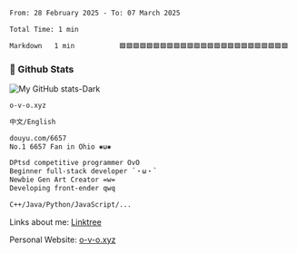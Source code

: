 <!--START_SECTION:waka-->

```txt
From: 28 February 2025 - To: 07 March 2025

Total Time: 1 min

Markdown   1 min           🟩🟩🟩🟩🟩🟩🟩🟩🟩🟩🟩🟩🟩🟩🟩🟩🟩🟩🟩🟩🟩🟩🟩🟩🟩   100.00 %
```

<!--END_SECTION:waka-->

### 💾 Github Stats
![My GitHub stats-Dark](https://github-readme-stats.vercel.app/api?username=onetrue-6657&show_icons=true&theme=github_dark#gh-dark-mode-only)

```txt
o-v-o.xyz

中文/English

douyu.com/6657
No.1 6657 Fan in Ohio ✺ω✺

DPtsd competitive programmer OvO
Beginner full-stack developer ´・ω・`
Newbie Gen Art Creator =w=
Developing front-ender qwq

C++/Java/Python/JavaScript/...

```
Links about me: [Linktree](https://linktr.ee/ohiowjq)

Personal Website: [o-v-o.xyz](o-v-o.xyz)
